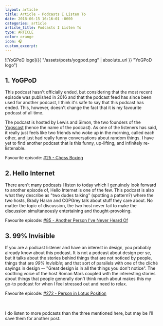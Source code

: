 ```yaml
---
layout: article
title: Article - Podcasts I Listen To
date: 2018-06-15 16:16:01 -0600
categories: article
article_title: Podcasts I Listen To
type: ARTICLE
color: orange
icon: 🎧
custom_excerpt: 
---
```


![YoGPoD logo]({{ "/assets/posts/yogpod.png" | absolute_url }} "YoGPoD logo")
## 1. YoGPoD
This podcast hasn't officially ended, but considering that the most recent episode was published in 2016 and that the podcast feed has since been used for another podcast, I think it's safe to say that this podcast has ended. This, however, doesn't change the fact that it is my favourite podcast of all time.

The podcast is hosted by Lewis and Simon, the two founders of the [Yogscast](http://yogscast.com/) (hence the name of the podcast). As one of the listeners has said, it really just feels like two friends who woke up in the morning, called each other, and just had really funny conversations about random things. I have yet to find another podcast that is this funny, up-lifting, and infinitely re-listenable.

Favourite episode: [#25 - Chess Boxing](https://www.youtube.com/watch?v=uaNjF42vK04)

## 2. Hello Internet
There aren't many podcasts I listen to today which I genuinely look forward to another episode of, Hello Internet is one of the few. This podcast is also what they describe as "two dudes talking" (spotting a pattern?) where the two hosts, Brady Haran and CGPGrey talk about stuff they care about. No matter the topic of discussion, the two host never fail to make the discussion simultaneously entertaining and thought-provoking. 

Favourite episode: [#85 - Another Person I've Never Heard Of](https://www.youtube.com/watch?v=RAx2SSlKlpU)

## 3. 99% Invisible
If you are a podcast listener and have an interest in design, you probably already know about this podcast. It is not a podcast about design per se, but it talks about the stories behind things that are not noticed by people, things that are *99% invisible*; and that sort of parallels with one of the cliché sayings in design -- "Great design is in all the things you don't notice". The soothing voice of the host Roman Mars coupled with the interesting stories about things that people generally don't think much about makes this my go-to podcast for when I feel stressed out and need to relax.

Favourite episode: [#272 - Person in Lotus Position](https://99percentinvisible.org/episode/person-lotus-position/)

<br><br>
I do listen to more podcasts than the three mentioned here, but may be I'll save them for another post.